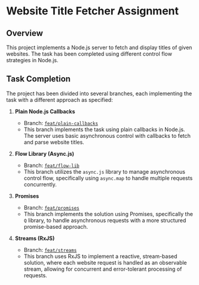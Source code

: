 # Website Title Fetcher Assignment

## Overview
This project implements a Node.js server to fetch and display titles of given websites. The task has been completed using different control flow strategies in Node.js.

## Task Completion

The project has been divided into several branches, each implementing the task with a different approach as specified:

1. **Plain Node.js Callbacks**  
   - Branch: [`feat/plain-callbacks`](https://github.com/abdullah-ch/caremerge/tree/feat/plain-callbacks)
   - This branch implements the task using plain callbacks in Node.js. The server uses basic asynchronous control with callbacks to fetch and parse website titles.

2. **Flow Library (Async.js)**  
   - Branch: [`feat/flow-lib`](https://github.com/abdullah-ch/caremerge/tree/feat/flow-lib)
   - This branch utilizes the `async.js` library to manage asynchronous control flow, specifically using `async.map` to handle multiple requests concurrently.

3. **Promises**  
   - Branch: [`feat/promises`](https://github.com/abdullah-ch/caremerge/tree/feat/promises)
   - This branch implements the solution using Promises, specifically the `Q` library, to handle asynchronous requests with a more structured promise-based approach.

4. **Streams (RxJS)**  
   - Branch: [`feat/streams`](https://github.com/abdullah-ch/caremerge/tree/feat/streams)
   - This branch uses RxJS to implement a reactive, stream-based solution, where each website request is handled as an observable stream, allowing for concurrent and error-tolerant processing of requests.
